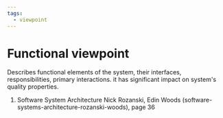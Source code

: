 ```yaml
---
tags:
  - viewpoint
---
```

# Functional viewpoint

Describes functional elements of the system, their interfaces, responsibilities, primary interactions. it has significant impact on system's quality properties.


1. Software System Architecture Nick Rozanski,  Edin Woods (software-systems-architecture-rozanski-woods), page 36